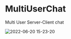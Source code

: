 # MultiUserChat
Multi User Server-Client chat




![2022-06-20 15-23-20](https://user-images.githubusercontent.com/99665525/178090951-084e767d-4c92-475c-83b6-8a082dfad87e.gif)
